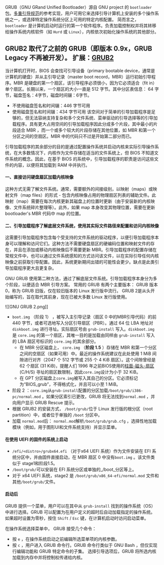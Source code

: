 GRUB（GNU GRand Unified Bootloader）源自 GNU project 的 `bootloader` 包。[多重引导规范](https://www.gnu.org/software/grub/manual/multiboot/multiboot.html)的参考实现，用户可用它来选择引导计算机上安装的多个操作系统之一，或选择特定操作系统分区上可用的特定内核配置。
简而言之，`bootloader` 是计算机启动时运行的第一个软件程序。负责加载控制权并将其转移给操作系统内核软件（如 `Hurd` 或 `Linux`），内核依次初始化操作系统的其他部分。

GRUB2 取代了之前的 GRUB（即版本 0.9x，GRUB Legacy 不再被开发）。
扩展：[GRUB2](https://glennastory.net/boot/grub2.html)
---
当计算机打开时，BIOS 会查找可引导设备（primary bootable device，通常是计算机的硬盘）并从主引导记录（master boot record，MBR）运行初始引导程序。MBR 是硬盘的第一个扇区，该引导程序必须很小，因为它必须适合（fit in）单个扇区。长期以来，一个扇区的大小一直是 512 字节。其中分区表信息： 64 字节，磁盘签名：4字节，磁盘时间辍：6字节。
- 不使用磁盘签名和时间辍：446 字节可用
- 使用磁盘签名和时间辍：434 字节可用
该空间对于简单的引导加载程序是足够的，但无法容纳支持复杂和多个文件系统、菜单驱动的引导选择等的引导加载程序。具有更大占用空间的引导加载程序因此分成多个片段，其中最小的片段适合 MBR ，而一个或多个较大的片段存储在其他位置，如 MBR 和第一个分区之间的空扇区。MBR 中的代码只不过是开始第二部分而已。

引导加载程序的其余部分的目的是通过配置操作系统并启动内核来实际引导操作系统，在大多数情况下，内核作为文件存储在适当的文件系统上，但 BIOS 不知道文件系统的概念。因此，在基于 BIOS 的系统中，引导加载程序的职责是访问这些文件的内容，以便将其加载到 RAM 中并执行。

#### 一、直接访问硬盘扇区加载内核映像
这种方式无需了解文件系统。通常，需要额外的间接级别，以映射（maps）或映射文件（map files）的形式 - 包含内核映像占用的物理扇区列表的辅助文件。此映射（map）需要在每次内核更新其磁盘上的位置时更新（由于安装新的内核映像、文件系统碎片整理等）。此外，如果 map 本身改变其物理位置，需要在更新 bootloader's MBR 代码中 map 的位置。


#### 二、引导加载程序了解底层文件系统，使用其实际文件路径来配置和访问内核映像
这需要引导加载程序包含每个受支持的文件系统的驱动程序，以便引导加载程序本身可以理解和访问它们。这种方法不需要硬盘扇区的硬编码位置和映射文件的存在，并且在添加或移动内核映像后不需要更新 MBR。引导加载程序的配置存储在常规文件中，也可以通过文件系统感知的方式访问该文件，以在实际引导任何内核映像之前获取引导配置。因此，系统更新期间出错的可能性会更少。缺点是此类引导加载程序更大且更复杂。

GNU GRUB 使用第二种方法，通过了解底层文件系统。引导加载程序本身分为多个阶段，以便适合 MBR 引导方案。
常用的 GRUB 有两个主要版本： GRUB 版本 0，称为 GRUB 旧版，仅在较旧版本的 Linux 发行版中流行。 GRUB 2是从头开始编写的，旨在取代其前身，现在已被大多数 Linux 发行版使用。

![[GNU GRUB 2.png]]

- `boot.img` （阶段 1） ，被写入主引导记录（扇区 0 中的MBR引导代码）的前 440 字节，或者可选地写入分区引导扇区（PBR）。通过 64 位 LBA 地址对 `diskboot.img` 进行寻址。实际扇区号由 `grub-install` 写入。`diskboot.img` 是 `core.img` 的第一个扇区，其唯一目的是加载由同样由 `grub-install` 写入的 LBA 扇区号标识的 `core.img` 的其余部分。
	- 在 MBR 分区磁盘上， `core.img` （**阶段 1.5** ）存储在 MBR 和第一个分区之间的空扇区（如果可用）中。最近的操作系统建议在此处使用 1 MiB 间隙进行对齐（2047 个 512 字节或 255 个 4 KiB 扇区）。这个间隙曾经是 62 个扇区 (31 KiB)，提醒人们 1996 年之前BIOS使用的[柱面-磁头-扇区](https://en.wikipedia.org/wiki/Cylinder-Head-Sector "Cylinder-Head-Sector")(C/H/S) 寻址的扇区数限制，因此`core.img`设计为小于 32 KiB。
	- 在 GPT 分区磁盘上`core.img`被写入其自己的分区。它必须标记为“BIOS_grub”，不得格式化，并且可以小至 1 MiB。
- 阶段 2 ：`core.img`从`grub-install`配置的分区加载`/boot/grub/i386-pc/normal.mod` 。如果分区索引已更改，GRUB 将无法找到`normal.mod` ，并向用户显示 GRUB Rescue 提示。
- 根据 GRUB2 的安装方式， `/boot/grub/`位于 Linux 发行版的根分区（root partition）中，或者位于单独的 `/boot` 分区中。
- 加载 `normal.mod`后： `normal.mod`解析`/boot/grub/grub.cfg` ，选择性地加载模块（例如，用于图形UI和文件系统支持）并显示菜单。
#### 在使用 UEFI 的固件的系统上启动
- `/efi/<distro>/grubx64.efi` （对于x64 UEFI 系统）作为文件安装在 EFI 系统分区中，并由固件直接启动，在 MBR 扇区 0 中没有`boot.img` 。该文件类似于 stage1和阶段1.5。
- `/boot/grub/`可以安装在 EFI 系统分区或单独的_/boot_分区等上。
- 对于 x64 UEFI 系统，stage2 是 `/boot/grub/x86_64-efi/normal.mod` 文件和其他`/boot/grub/`文件。
#### 启动后
GRUB 提供一个菜单，用户可以在其中从 `grub-install` 找到的操作系统（OS）中进行选择。GRUB 可以配置为在用户定义的超时后自动加载指定的操作系统。如果超时设置为零秒，按住 `Shift` / `Esc` 键，在计算机启动时访问启动菜单。

在操作系统选择菜单中， GRUB 接受几个命令：
- 按 `e` ，在操作系统启动之前编辑所选菜单项的内核参数。
- 按 `c` ，用户进入 GRUB 命令行。GRUB 命令行类似于 GNU Bash ，但仅实现行编辑功能和 GRUB 特定命令的子集。
选择引导选项后，GRUB 将所选内核加载到内存中并将控制权传递给内核。